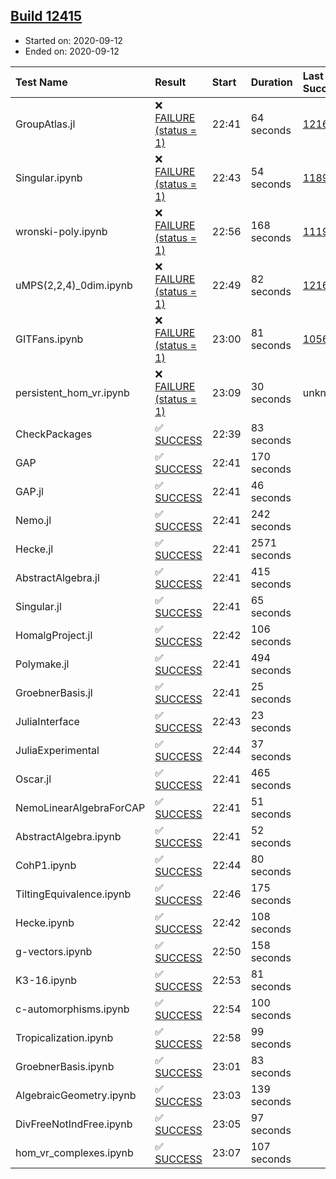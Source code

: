 ## [Build 12415](https://oscarci.mathematik.uni-kl.de/job/oscar/12415/)

* Started on: 2020-09-12
* Ended on: 2020-09-12

| Test Name    | Result | Start | Duration | Last Success | First Failure |
|:-------------|:-------|:------|:---------|:-------------|:--------------|
| GroupAtlas.jl | ❌ [FAILURE (status = 1)](https://oscarci.mathematik.uni-kl.de/job/oscar/12415/artifact/logs/build-12415/GroupAtlas.jl.log) | 22:41 | 64 seconds | [12167](https://oscarci.mathematik.uni-kl.de/job/oscar/12167/) | [12168](https://oscarci.mathematik.uni-kl.de/job/oscar/12168/) |
| Singular.ipynb | ❌ [FAILURE (status = 1)](https://oscarci.mathematik.uni-kl.de/job/oscar/12415/artifact/logs/build-12415/Singular.ipynb.log) | 22:43 | 54 seconds | [11893](https://oscarci.mathematik.uni-kl.de/job/oscar/11893/) | [11894](https://oscarci.mathematik.uni-kl.de/job/oscar/11894/) |
| wronski-poly.ipynb | ❌ [FAILURE (status = 1)](https://oscarci.mathematik.uni-kl.de/job/oscar/12415/artifact/logs/build-12415/wronski-poly.ipynb.log) | 22:56 | 168 seconds | [11192](https://oscarci.mathematik.uni-kl.de/job/oscar/11192/) | [11193](https://oscarci.mathematik.uni-kl.de/job/oscar/11193/) |
| uMPS(2,2,4)_0dim.ipynb | ❌ [FAILURE (status = 1)](https://oscarci.mathematik.uni-kl.de/job/oscar/12415/artifact/logs/build-12415/uMPS-2-2-4-_0dim.ipynb.log) | 22:49 | 82 seconds | [12167](https://oscarci.mathematik.uni-kl.de/job/oscar/12167/) | [12168](https://oscarci.mathematik.uni-kl.de/job/oscar/12168/) |
| GITFans.ipynb | ❌ [FAILURE (status = 1)](https://oscarci.mathematik.uni-kl.de/job/oscar/12415/artifact/logs/build-12415/GITFans.ipynb.log) | 23:00 | 81 seconds | [10566](https://oscarci.mathematik.uni-kl.de/job/oscar/10566/) | [10567](https://oscarci.mathematik.uni-kl.de/job/oscar/10567/) |
| persistent_hom_vr.ipynb | ❌ [FAILURE (status = 1)](https://oscarci.mathematik.uni-kl.de/job/oscar/12415/artifact/logs/build-12415/persistent_hom_vr.ipynb.log) | 23:09 | 30 seconds | unknown | unknown |
| CheckPackages | ✅ [SUCCESS](https://oscarci.mathematik.uni-kl.de/job/oscar/12415/artifact/logs/build-12415/CheckPackages.log) | 22:39 | 83 seconds |  |  |
| GAP | ✅ [SUCCESS](https://oscarci.mathematik.uni-kl.de/job/oscar/12415/artifact/logs/build-12415/GAP.log) | 22:41 | 170 seconds |  |  |
| GAP.jl | ✅ [SUCCESS](https://oscarci.mathematik.uni-kl.de/job/oscar/12415/artifact/logs/build-12415/GAP.jl.log) | 22:41 | 46 seconds |  |  |
| Nemo.jl | ✅ [SUCCESS](https://oscarci.mathematik.uni-kl.de/job/oscar/12415/artifact/logs/build-12415/Nemo.jl.log) | 22:41 | 242 seconds |  |  |
| Hecke.jl | ✅ [SUCCESS](https://oscarci.mathematik.uni-kl.de/job/oscar/12415/artifact/logs/build-12415/Hecke.jl.log) | 22:41 | 2571 seconds |  |  |
| AbstractAlgebra.jl | ✅ [SUCCESS](https://oscarci.mathematik.uni-kl.de/job/oscar/12415/artifact/logs/build-12415/AbstractAlgebra.jl.log) | 22:41 | 415 seconds |  |  |
| Singular.jl | ✅ [SUCCESS](https://oscarci.mathematik.uni-kl.de/job/oscar/12415/artifact/logs/build-12415/Singular.jl.log) | 22:41 | 65 seconds |  |  |
| HomalgProject.jl | ✅ [SUCCESS](https://oscarci.mathematik.uni-kl.de/job/oscar/12415/artifact/logs/build-12415/HomalgProject.jl.log) | 22:42 | 106 seconds |  |  |
| Polymake.jl | ✅ [SUCCESS](https://oscarci.mathematik.uni-kl.de/job/oscar/12415/artifact/logs/build-12415/Polymake.jl.log) | 22:41 | 494 seconds |  |  |
| GroebnerBasis.jl | ✅ [SUCCESS](https://oscarci.mathematik.uni-kl.de/job/oscar/12415/artifact/logs/build-12415/GroebnerBasis.jl.log) | 22:41 | 25 seconds |  |  |
| JuliaInterface | ✅ [SUCCESS](https://oscarci.mathematik.uni-kl.de/job/oscar/12415/artifact/logs/build-12415/JuliaInterface.log) | 22:43 | 23 seconds |  |  |
| JuliaExperimental | ✅ [SUCCESS](https://oscarci.mathematik.uni-kl.de/job/oscar/12415/artifact/logs/build-12415/JuliaExperimental.log) | 22:44 | 37 seconds |  |  |
| Oscar.jl | ✅ [SUCCESS](https://oscarci.mathematik.uni-kl.de/job/oscar/12415/artifact/logs/build-12415/Oscar.jl.log) | 22:41 | 465 seconds |  |  |
| NemoLinearAlgebraForCAP | ✅ [SUCCESS](https://oscarci.mathematik.uni-kl.de/job/oscar/12415/artifact/logs/build-12415/NemoLinearAlgebraForCAP.log) | 22:41 | 51 seconds |  |  |
| AbstractAlgebra.ipynb | ✅ [SUCCESS](https://oscarci.mathematik.uni-kl.de/job/oscar/12415/artifact/logs/build-12415/AbstractAlgebra.ipynb.log) | 22:41 | 52 seconds |  |  |
| CohP1.ipynb | ✅ [SUCCESS](https://oscarci.mathematik.uni-kl.de/job/oscar/12415/artifact/logs/build-12415/CohP1.ipynb.log) | 22:44 | 80 seconds |  |  |
| TiltingEquivalence.ipynb | ✅ [SUCCESS](https://oscarci.mathematik.uni-kl.de/job/oscar/12415/artifact/logs/build-12415/TiltingEquivalence.ipynb.log) | 22:46 | 175 seconds |  |  |
| Hecke.ipynb | ✅ [SUCCESS](https://oscarci.mathematik.uni-kl.de/job/oscar/12415/artifact/logs/build-12415/Hecke.ipynb.log) | 22:42 | 108 seconds |  |  |
| g-vectors.ipynb | ✅ [SUCCESS](https://oscarci.mathematik.uni-kl.de/job/oscar/12415/artifact/logs/build-12415/g-vectors.ipynb.log) | 22:50 | 158 seconds |  |  |
| K3-16.ipynb | ✅ [SUCCESS](https://oscarci.mathematik.uni-kl.de/job/oscar/12415/artifact/logs/build-12415/K3-16.ipynb.log) | 22:53 | 81 seconds |  |  |
| c-automorphisms.ipynb | ✅ [SUCCESS](https://oscarci.mathematik.uni-kl.de/job/oscar/12415/artifact/logs/build-12415/c-automorphisms.ipynb.log) | 22:54 | 100 seconds |  |  |
| Tropicalization.ipynb | ✅ [SUCCESS](https://oscarci.mathematik.uni-kl.de/job/oscar/12415/artifact/logs/build-12415/Tropicalization.ipynb.log) | 22:58 | 99 seconds |  |  |
| GroebnerBasis.ipynb | ✅ [SUCCESS](https://oscarci.mathematik.uni-kl.de/job/oscar/12415/artifact/logs/build-12415/GroebnerBasis.ipynb.log) | 23:01 | 83 seconds |  |  |
| AlgebraicGeometry.ipynb | ✅ [SUCCESS](https://oscarci.mathematik.uni-kl.de/job/oscar/12415/artifact/logs/build-12415/AlgebraicGeometry.ipynb.log) | 23:03 | 139 seconds |  |  |
| DivFreeNotIndFree.ipynb | ✅ [SUCCESS](https://oscarci.mathematik.uni-kl.de/job/oscar/12415/artifact/logs/build-12415/DivFreeNotIndFree.ipynb.log) | 23:05 | 97 seconds |  |  |
| hom_vr_complexes.ipynb | ✅ [SUCCESS](https://oscarci.mathematik.uni-kl.de/job/oscar/12415/artifact/logs/build-12415/hom_vr_complexes.ipynb.log) | 23:07 | 107 seconds |  |  |
